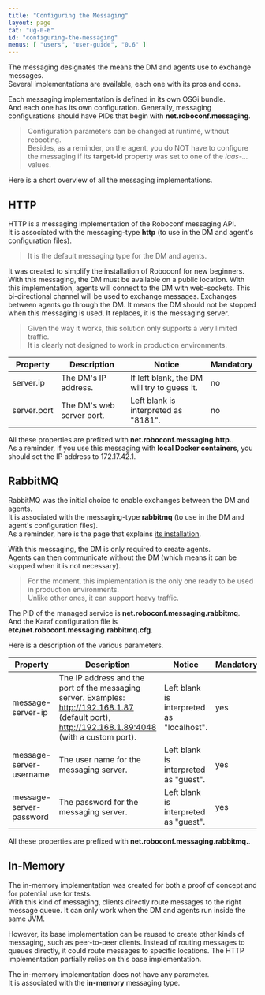 ```yaml
---
title: "Configuring the Messaging"
layout: page
cat: "ug-0-6"
id: "configuring-the-messaging"
menus: [ "users", "user-guide", "0.6" ]
---
```


The messaging designates the means the DM and agents use to exchange messages.  
Several implementations are available, each one with its pros and cons.

Each messaging implementation is defined in its own OSGi bundle.  
And each one has its own configuration. Generally, messaging configurations should have PIDs
that begin with **net.roboconf.messaging**.

> Configuration parameters can be changed at runtime, without rebooting.  
> Besides, as a reminder, on the agent, you do NOT have to configure the messaging if its **target-id** property
> was set to one of the *iaas-...* values.

Here is a short overview of all the messaging implementations.


## HTTP

HTTP is a messaging implementation of the Roboconf messaging API.  
It is associated with the messaging-type **http** (to use in the DM and agent's configuration files).

> It is the default messaging type for the DM and agents.

It was created to simplify the installation of Roboconf for new beginners.  
With this messaging, the DM must be available on a public location. With this implementation, agents will connect to the DM
with web-sockets. This bi-directional channel will be used to exchange messages. Exchanges between agents go through the DM.
It means the DM should not be stopped when this messaging is used. It replaces, it is the messaging server.

> Given the way it works, this solution only supports a very limited traffic.  
> It is clearly not designed to work in production environments.

| Property | Description | Notice | Mandatory |
| --- | --- | --- | --- |
| server.ip | The DM's IP address. | If left blank, the DM will try to guess it. | no |
| server.port | The DM's web server port. | Left blank is interpreted as "8181". | no |

All these properties are prefixed with **net.roboconf.messaging.http.**.  
As a reminder, if you use this messaging with **local Docker containers**, you should set the IP address to 172.17.42.1.


## RabbitMQ

RabbitMQ was the initial choice to enable exchanges between the DM and agents.  
It is associated with the messaging-type **rabbitmq** (to use in the DM and agent's configuration files).  
As a reminder, here is the page that explains [its installation](installing-rabbit-mq.html).

With this messaging, the DM is only required to create agents.  
Agents can then communicate without the DM (which means it can be stopped when it is not necessary).

> For the moment, this implementation is the only one ready to be used in production environments.  
> Unlike other ones, it can support heavy traffic.

The PID of the managed service is **net.roboconf.messaging.rabbitmq**.  
And the Karaf configuration file is **etc/net.roboconf.messaging.rabbitmq.cfg**.

Here is a description of the various parameters.

| Property | Description | Notice | Mandatory |
| --- | --- | --- | --- |
| message-server-ip | The IP address and the port of the messaging server. Examples: http://192.168.1.87 (default port), http://192.168.1.89:4048 (with a custom port). | Left blank is interpreted as "localhost". | yes |
| message-server-username | The user name for the messaging server. | Left blank is interpreted as "guest". | yes |
| message-server-password | The password for the messaging server. | Left blank is interpreted as "guest". | yes |

All these properties are prefixed with **net.roboconf.messaging.rabbitmq.**.


## In-Memory

The in-memory implementation was created for both a proof of concept and for potential use for tests.  
With this kind of messaging, clients directly route messages to the right message queue. It can only work when the DM
and agents run inside the same JVM.

However, its base implementation can be reused to create other kinds of messaging, such as peer-to-peer clients.
Instead of routing messages to queues directly, it could route messages to specific locations. The HTTP implementation partially
relies on this base implementation.

The in-memory implementation does not have any parameter.  
It is associated with the **in-memory** messaging type.
